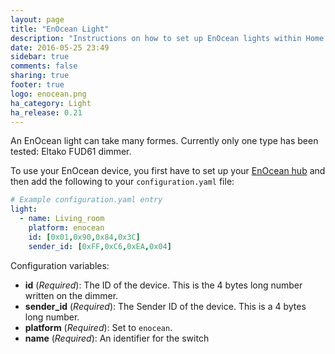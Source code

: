 ```yaml
---
layout: page
title: "EnOcean Light"
description: "Instructions on how to set up EnOcean lights within Home Assistant."
date: 2016-05-25 23:49
sidebar: true
comments: false
sharing: true
footer: true
logo: enocean.png
ha_category: Light
ha_release: 0.21
---
```


An EnOcean light can take many formes. Currently only one type has been tested: Eltako FUD61 dimmer.


To use your EnOcean device, you first have to set up your [EnOcean hub](../enocean) and then add the following to your `configuration.yaml` file:

```yaml
# Example configuration.yaml entry
light:
  - name: Living_room
    platform: enocean
    id: [0x01,0x90,0x84,0x3C]
    sender_id: [0xFF,0xC6,0xEA,0x04]
```

Configuration variables:

- **id** (*Required*): The ID of the device. This is the 4 bytes long number written on the dimmer.
- **sender_id** (*Required*): The Sender ID of the device. This is a 4 bytes long number.
- **platform** (*Required*): Set to `enocean`.
- **name** (*Required*): An identifier for the switch
